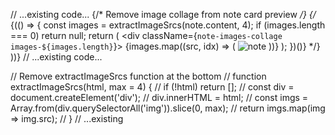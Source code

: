 // ...existing code...
              {/* Remove image collage from note card preview */}
              {/* {(() => {
  const images = extractImageSrcs(note.content, 4);
  if (images.length === 0) return null;
  return (
    <div className={`note-images-collage images-${images.length}`}>
      {images.map((src, idx) => (
        <img key={idx} src={src} alt="note" />
      ))}
    </div>
  );
})()} */}
            </div>
          ))}
// ...existing code...

// Remove extractImageSrcs function at the bottom
// function extractImageSrcs(html, max = 4) {
//   if (!html) return [];
//   const div = document.createElement('div');
//   div.innerHTML = html;
//   const imgs = Array.from(div.querySelectorAll('img')).slice(0, max);
//   return imgs.map(img => img.src);
// }
// ...existing
